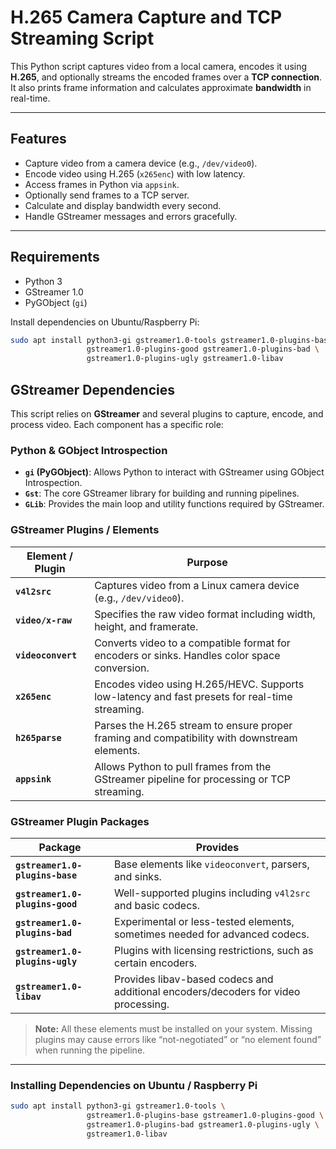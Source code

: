 # H.265 Camera Capture and TCP Streaming Script

This Python script captures video from a local camera, encodes it using **H.265**, and optionally streams the encoded frames over a **TCP connection**. It also prints frame information and calculates approximate **bandwidth** in real-time.

---

## Features

- Capture video from a camera device (e.g., `/dev/video0`).
- Encode video using H.265 (`x265enc`) with low latency.
- Access frames in Python via `appsink`.
- Optionally send frames to a TCP server.
- Calculate and display bandwidth every second.
- Handle GStreamer messages and errors gracefully.

---

## Requirements

- Python 3
- GStreamer 1.0
- PyGObject (`gi`)

Install dependencies on Ubuntu/Raspberry Pi:

```bash
sudo apt install python3-gi gstreamer1.0-tools gstreamer1.0-plugins-base \
                 gstreamer1.0-plugins-good gstreamer1.0-plugins-bad \
                 gstreamer1.0-plugins-ugly gstreamer1.0-libav
```


## GStreamer Dependencies

This script relies on **GStreamer** and several plugins to capture, encode, and process video. Each component has a specific role:

### Python & GObject Introspection
- **`gi` (PyGObject)**: Allows Python to interact with GStreamer using GObject Introspection.
- **`Gst`**: The core GStreamer library for building and running pipelines.
- **`GLib`**: Provides the main loop and utility functions required by GStreamer.

### GStreamer Plugins / Elements
| Element / Plugin | Purpose |
|-----------------|---------|
| **`v4l2src`** | Captures video from a Linux camera device (e.g., `/dev/video0`). |
| **`video/x-raw`** | Specifies the raw video format including width, height, and framerate. |
| **`videoconvert`** | Converts video to a compatible format for encoders or sinks. Handles color space conversion. |
| **`x265enc`** | Encodes video using H.265/HEVC. Supports low-latency and fast presets for real-time streaming. |
| **`h265parse`** | Parses the H.265 stream to ensure proper framing and compatibility with downstream elements. |
| **`appsink`** | Allows Python to pull frames from the GStreamer pipeline for processing or TCP streaming. |

### GStreamer Plugin Packages
| Package | Provides |
|---------|---------|
| **`gstreamer1.0-plugins-base`** | Base elements like `videoconvert`, parsers, and sinks. |
| **`gstreamer1.0-plugins-good`** | Well-supported plugins including `v4l2src` and basic codecs. |
| **`gstreamer1.0-plugins-bad`** | Experimental or less-tested elements, sometimes needed for advanced codecs. |
| **`gstreamer1.0-plugins-ugly`** | Plugins with licensing restrictions, such as certain encoders. |
| **`gstreamer1.0-libav`** | Provides libav-based codecs and additional encoders/decoders for video processing. |

> **Note:** All these elements must be installed on your system. Missing plugins may cause errors like “not-negotiated” or “no element found” when running the pipeline.

---

### Installing Dependencies on Ubuntu / Raspberry Pi

```bash
sudo apt install python3-gi gstreamer1.0-tools \
                 gstreamer1.0-plugins-base gstreamer1.0-plugins-good \
                 gstreamer1.0-plugins-bad gstreamer1.0-plugins-ugly \
                 gstreamer1.0-libav
